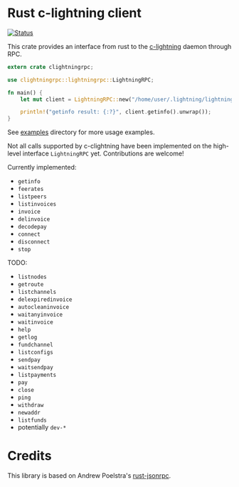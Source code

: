 # Rust c-lightning client

[![Status](https://travis-ci.org/laanwj/rust-clightning-rpc.png?branch=master)](https://travis-ci.org/laanwj/rust-clightning-rpc)

This crate provides an interface from rust to the [c-lightning](https://github.com/ElementsProject/lightning) daemon through RPC.

```rust
extern crate clightningrpc;

use clightningrpc::lightningrpc::LightningRPC;

fn main() {
    let mut client = LightningRPC::new("/home/user/.lightning/lightning-rpc".to_string());

    println!("getinfo result: {:?}", client.getinfo().unwrap());
}
```

See [examples](examples/) directory for more usage examples.

Not all calls supported by c-clightning have been implemented on the high-level interface
`LightningRPC` yet. Contributions are welcome!

Currently implemented:

- `getinfo`
- `feerates`
- `listpeers`
- `listinvoices`
- `invoice`
- `delinvoice`
- `decodepay`
- `connect`
- `disconnect`
- `stop`

TODO:

- `listnodes`
- `getroute`
- `listchannels`
- `delexpiredinvoice`
- `autocleaninvoice`
- `waitanyinvoice`
- `waitinvoice`
- `help`
- `getlog`
- `fundchannel`
- `listconfigs`
- `sendpay`
- `waitsendpay`
- `listpayments`
- `pay`
- `close`
- `ping`
- `withdraw`
- `newaddr`
- `listfunds`
- potentially `dev-*`

# Credits

This library is based on Andrew Poelstra's [rust-jsonrpc](https://github.com/apoelstra/rust-jsonrpc).
